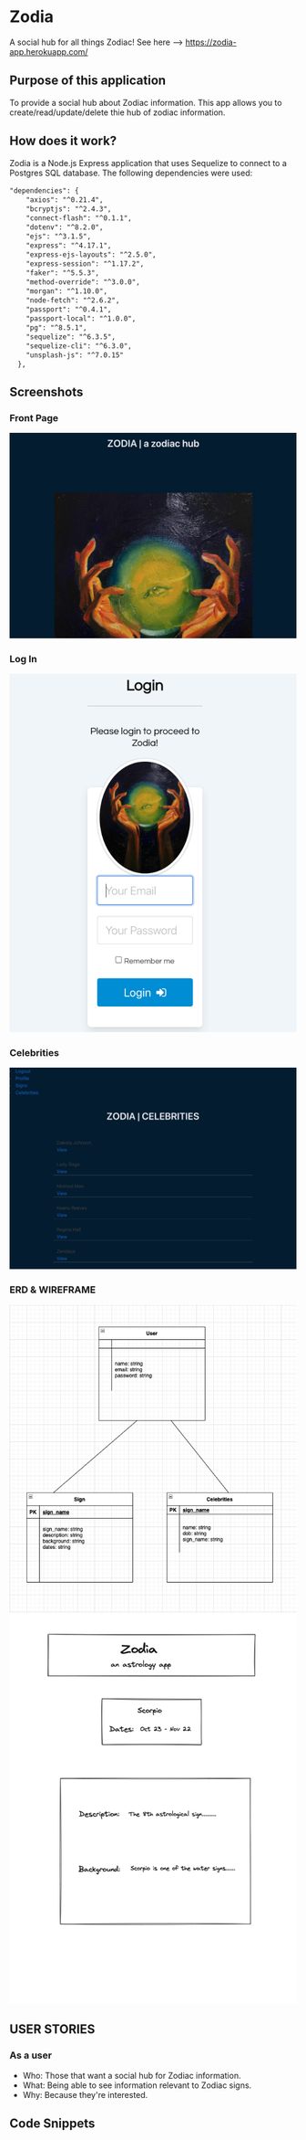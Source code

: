 # Zodia
A social hub for all things Zodiac!  See here --> https://zodia-app.herokuapp.com/

## Purpose of this application
To provide a social hub about Zodiac information.  This app allows you to create/read/update/delete thie hub of zodiac information.

## How does it work?
Zodia is a Node.js Express application that uses Sequelize to connect to a Postgres SQL database.  The following dependencies were used:
```
"dependencies": {
    "axios": "^0.21.4",
    "bcryptjs": "^2.4.3",
    "connect-flash": "^0.1.1",
    "dotenv": "^8.2.0",
    "ejs": "^3.1.5",
    "express": "^4.17.1",
    "express-ejs-layouts": "^2.5.0",
    "express-session": "^1.17.2",
    "faker": "^5.5.3",
    "method-override": "^3.0.0",
    "morgan": "^1.10.0",
    "node-fetch": "^2.6.2",
    "passport": "^0.4.1",
    "passport-local": "^1.0.0",
    "pg": "^8.5.1",
    "sequelize": "^6.3.5",
    "sequelize-cli": "^6.3.0",
    "unsplash-js": "^7.0.15"
  }, 
  ```

## Screenshots
### Front Page
![Front Page](./img/zodia-front-page.png)
### Log In
![Log In](./img/zodia-log-in.png)
### Celebrities
![Celebrities](./img/zodia-celebrities.png)
### ERD & WIREFRAME
![ERD](./img/zodia_erd.png)
![Wireframe](./img/wireframe2.png)

## USER STORIES
### As a user
- Who: Those that want a social hub for Zodiac information.
- What: Being able to see information relevant to Zodiac signs.
- Why: Because they're interested.

## Code Snippets